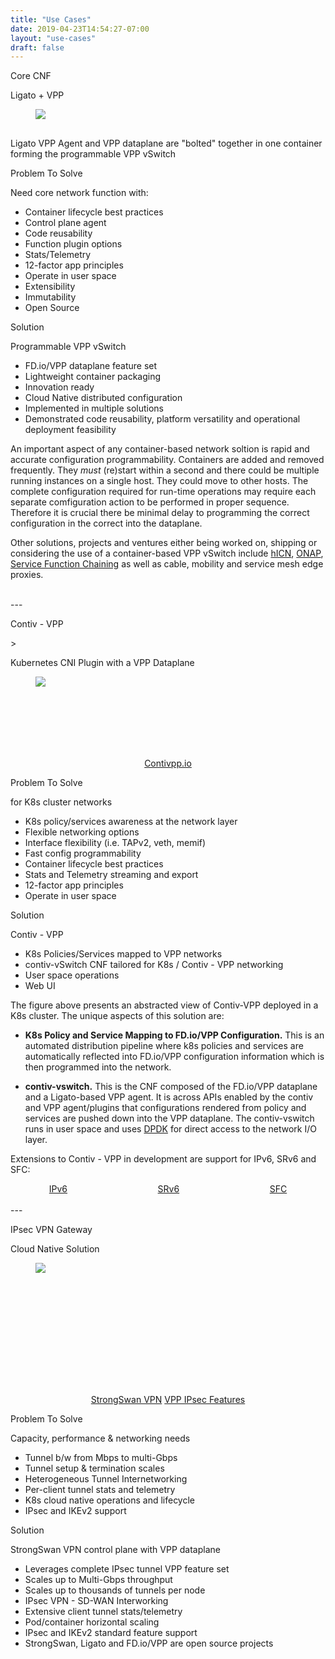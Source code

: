 ```yaml
---
title: "Use Cases"
date: 2019-04-23T14:54:27-07:00
layout: "use-cases"
draft: false
---
```




<div class="tile is-ancestor">
    <div class="tile is-12 is-parent">
        <div class="tile is-child box notification is-success">
            <p class="title">Core CNF</p>
        </div>
    </div>
</div>


<div class="tile is-ancestor">
    <div class="tile is-12">
        <div class="tile">
            <div class="tile is-parent is-8">
                <article class="tile is-child box">
                    <p class="title">Ligato + VPP</p>
                    <figure class="image is-4by3">
                        <img src="/images/ligato/ligato-cnf-evolve.svg">
                    </figure>
                    <div class="is-size-6" style="margin-top: 30px">
                    <p>
                     Ligato VPP Agent and VPP dataplane are "bolted" together in one container forming the programmable VPP vSwitch</p>
                    </div>                   
                </article>
            </div>
            <div class="tile is-parent is-vertical is-4">
                <article class="tile is-child box markdown-body">
                    <p class="title">Problem To Solve</p>
                    <p class="subtitle">Need core network function with:</p>
                    <div class="is-size-6">              
                    <ul>
                        <li>Container lifecycle best practices</li>
                        <li>Control plane agent</li>
                        <li>Code reusability</li>
                        <li>Function plugin options</li>
                        <li>Stats/Telemetry</li>
                        <li>12-factor app principles</li>
                        <li>Operate in user space</li>
                        <li>Extensibility</li>
                        <li>Immutability</li>
                        <li>Open Source</li>
                    </ul>
                    </div>
                </article>
                <article class="tile is-child box">
                    <p class="title">Solution</p>
                    <p class="subtitle">Programmable VPP vSwitch</p>
                    <div class="is-size-6">
                    <ul>
                       <li>FD.io/VPP dataplane feature set</li>
                       <li>Lightweight container packaging
                       <li>Innovation ready</li>
                       <li>Cloud Native distributed configuration 
                       <li>Implemented in multiple solutions
                       <li>Demonstrated code reusability, platform versatility and operational deployment feasibility</li>
                    </ul>                                                                                                                   
                </div>
                </article>
            </div>
        </div>
    </div>
</div>

An important aspect of any container-based network soltion is rapid and accurate configuration programmability. Containers are added and removed frequently. They _must_ (re)start within a second and there could be multiple running instances on a single host. They could move to other hosts. The complete configuration required for run-time operations may require each separate comfiguration action to be performed in proper sequence. Therefore it is crucial there be minimal delay to programming the correct configuration in the correct into the dataplane. 

Other solutions, projects and ventures either being worked on, shipping or considering the use of a container-based VPP vSwitch include [hICN](https://fd.io/2019/02/introducing-hybrid-information-centric-networking-hicn-a-new-fd-io-project/), [ONAP](https://www.onap.org), [Service Function Chaining](https://github.com/ligato/sfc-controller) as well as cable, mobility and service mesh edge proxies.

<br/>
---
<div class="tile is-ancestor">
    <div class="tile is-12 is-parent">
        <div class="tile is-child box notification is-link">
            <p class="title">Contiv - VPP</p>
        </div>
    </div>>
</div>

<div class="tile is-ancestor">
    <div class="tile is-12">
        <div class="tile">
            <div class="tile is-parent is-8">
                <article class="tile is-child box">
                    <p class="title">Kubernetes CNI Plugin with a VPP Dataplane</p>
                    <figure class="image is-4by3">
                        <img src="/images/ligato/ligato-contiv-vswitch2.svg">
                    </figure>                   
                    <div style="padding-top: 100px">
                        <div style="text-align: center">
                            <a href="https://contivpp.io"class="button is-link">Contivpp.io</a>
                        </div>
                    </div>
                </article>
            </div>
            <div class="tile is-parent is-vertical is-4">
                <article class="tile is-child box">
                    <p class="title">Problem To Solve</p>
                    <p class="subtitle">for K8s cluster networks</p>             
                        <ul class="is-size-6">
                            <li>K8s policy/services awareness at the network layer</li>
                            <li>Flexible networking options</li>
                            <li>Interface flexibility (i.e. TAPv2, veth, memif)
                            <li>Fast config programmability
                            <li>Container lifecycle best practices</li>
                            <li>Stats and Telemetry streaming and export</li>
                            <li>12-factor app principles</li>
                            <li>Operate in user space</li>
                        </ul>                    
                </article>
                <article class="tile is-child box outside">
                    <p class="title">Solution</p>
                    <p class="subtitle">Contiv - VPP</p>
                    <ul class="is-size-6">
                       <li>K8s Policies/Services mapped to VPP networks</li>
                       <li>contiv-vSwitch CNF tailored for K8s / Contiv - VPP networking</li>
                       <li>User space operations</li>
                       <li>Web UI</li>
                    </ul>                                                                                                                       
                </article>
            </div>
        </div>
    </div>
</div>

The figure above presents an abstracted view of Contiv-VPP deployed in a K8s cluster. The unique aspects of this solution are:

* __K8s Policy and Service Mapping to FD.io/VPP Configuration.__ This is an automated distribution pipeline where k8s policies and services are automatically reflected into FD.io/VPP configuration information which is then programmed into the network.    

* __contiv-vswitch.__ This is the CNF composed of the FD.io/VPP dataplane and a Ligato-based VPP agent. It is across APIs enabled by the contiv and VPP agent/plugins that configurations rendered from policy and services are pushed down into the VPP dataplane. The contiv-vswitch runs in user space and uses [DPDK](https://dpdk.org/) for direct access to the network I/O layer.


Extensions to Contiv - VPP in development are support for IPv6, SRv6 and SFC:

<div class="columns">
    <div class="column is-one-third">
        <div style="text-align: center">
            <a href="https://github.com/contiv/vpp/blob/master/docs/setup/IPV6.md"class="button is-link">IPv6</a>
       </div> 
  </div>    
  <div class="column">
        <div style="text-align: center">
          <a href="https://github.com/contiv/vpp/blob/master/docs/setup/SRV6.md"class="button is-link">SRv6</a>
        </div>  
  </div>
  <div class="column">
        <div style="text-align: center">
          <a href="https://github.com/contiv/vpp/tree/master/k8s/examples/sfc"class="button is-link">SFC</a>
        </div>  
  </div>
</div>

 

<br/>
---


<div class="tile is-ancestor">
    <div class="tile is-12 is-parent">
        <div class="tile is-child box notification is-danger">
            <p class="title">IPsec VPN Gateway</p>
        </div>
    </div>
</div>

<div class="tile is-ancestor">
    <div class="tile is-12">
        <div class="tile">
                <div class="tile is-parent is-8">
                        <article class="tile is-child box">
                            <p class="title">Cloud Native Solution</p>
                            <figure class="image is-5by5">
                                <img src="/images/ligato/kiknos-ipsec-vpn-gateway3.png">
                            </figure>
                            <div style="padding-top: 180px">
                                <div style="text-align: center">
                                    <a href="https://www.strongswan.org/" class="button is-danger has-text-white">StrongSwan VPN</a>
                                    <a href="https://wiki.fd.io/view/VPP/IPSec_and_IKEv2" class="button is-danger has-text-white">VPP IPsec Features</a>
                                </div>
                            </div>
                        </article>
        </div>
        <div class="tile is-parent is-vertical is-4">
                        <article class="tile is-child box">
                            <p class="title">Problem To Solve</p>
                            <p class="subtitle">Capacity, performance & networking needs</p>                                      
                            <ul class="is-size-6">
                                <li>Tunnel b/w from Mbps to multi-Gbps</li>
                                <li>Tunnel setup & termination scales</li>
                                <li>Heterogeneous Tunnel Internetworking</li>
                                <li>Per-client tunnel stats and telemetry</li>
                                <li>K8s cloud native operations and lifecycle</li>
                                <li>IPsec and IKEv2 support</li>                               
                            </ul> 
                        </article>
                        <article class="tile is-child box outside">
                            <p class="title">Solution</p>
                            <p class="subtitle">StrongSwan VPN control plane with VPP dataplane</p>
                            <ul class="is-size-6">
                                <li>Leverages complete IPsec tunnel VPP feature set</li>
                                <li>Scales up to Multi-Gbps throughput</li>
                                <li>Scales up to thousands of tunnels per node</li>
                                <li>IPsec VPN - SD-WAN Interworking</li>
                                <li>Extensive client tunnel stats/telemetry</li>
                                <li>Pod/container horizontal scaling</li>
                                <li>IPsec and IKEv2 standard feature support</li> 
                                <li>StrongSwan, Ligato and FD.io/VPP are open source projects</li>  
                            </ul>                                                                                                                     
                        </article>
        </div>
    </div>
</div>
</div>


